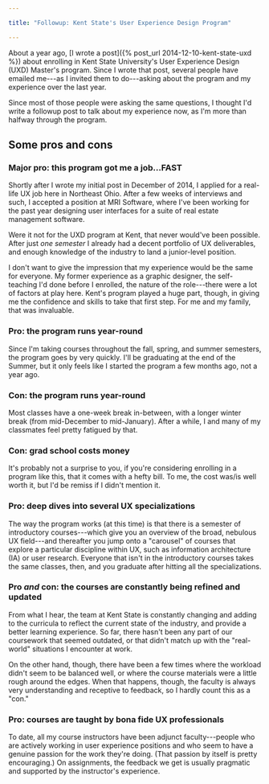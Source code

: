 ```yaml
---

title: "Followup: Kent State's User Experience Design Program"

---
```


About a year ago, [I wrote a post]({% post_url 2014-12-10-kent-state-uxd %}) about enrolling in Kent State University's User Experience Design (UXD) Master's program. Since I wrote that post, several people have emailed me---as I invited them to do---asking about the program and my experience over the last year.

Since most of those people were asking the same questions, I thought I'd write a followup post to talk about my experience now, as I'm more than halfway through the program.

## Some pros and cons

### Major pro: this program got me a job...FAST

Shortly after I wrote my initial post in December of 2014, I applied for a real-life UX job here in Northeast Ohio. After a few weeks of interviews and such, I accepted a position at MRI Software, where I've been working for the past year designing user interfaces for a suite of real estate management software.

Were it not for the UXD program at Kent, that never would've been possible. After just *one semester* I already had a decent portfolio of UX deliverables, and enough knowledge of the industry to land a junior-level position.

I don't want to give the impression that my experience would be the same for everyone. My former experience as a graphic designer, the self-teaching I'd done before I enrolled, the nature of the role---there were a lot of factors at play here. Kent's program played a huge part, though, in giving me the confidence and skills to take that first step. For me and my family, that was invaluable.

### Pro: the program runs year-round

Since I'm taking courses throughout the fall, spring, and summer semesters, the program goes by very quickly. I'll be graduating at the end of the Summer, but it only feels like I started the program a few months ago, not a year ago.

### Con: the program runs year-round

Most classes have a one-week break in-between, with a longer winter break (from mid-December to mid-January). After a while, I and many of my classmates feel pretty fatigued by that.

### Con: grad school costs money

It's probably not a surprise to you, if you're considering enrolling in a program like this, that it comes with a hefty bill. To me, the cost was/is well worth it, but I'd be remiss if I didn't mention it.

### Pro: deep dives into several UX specializations

The way the program works (at this time) is that there is a semester of introductory courses---which give you an overview of the broad, nebulous UX field---and thereafter you jump onto a "carousel" of courses that explore a particular discipline within UX, such as information architecture (IA) or user research. Everyone that isn't in the introductory courses takes the same classes, then, and you graduate after hitting all the specializations.

### Pro *and* con: the courses are constantly being refined and updated

From what I hear, the team at Kent State is constantly changing and adding to the curricula to reflect the current state of the industry, and provide a better learning experience. So far, there hasn't been any part of our coursework that seemed outdated, or that didn't match up with the "real-world" situations I encounter at work.

On the other hand, though, there have been a few times where the workload didn't seem to be balanced well, or where the course materials were a little rough around the edges. When that happens, though, the faculty is always very understanding and receptive to feedback, so I hardly count this as a "con."

### Pro: courses are taught by bona fide UX professionals

To date, all my course instructors have been adjunct faculty---people who are actively working in user experience positions and who seem to have a genuine passion for the work they're doing. (That passion by itself is pretty encouraging.) On assignments, the feedback we get is usually pragmatic and supported by the instructor's experience.

